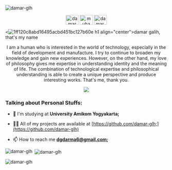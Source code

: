 <p align="left"> <img src="https://komarev.com/ghpvc/?username=damar-glh&label=Profile%20views&color=0e75b6&style=flat" alt="damar-glh" /> </p>


<p align="center" margin="10px">
<a href="https://www.linkedin.com/in/damar-galih-7b5a1124b" target="blank"><img align="center" src="https://raw.githubusercontent.com/rahuldkjain/github-profile-readme-generator/master/src/images/icons/Social/linked-in-alt.svg" alt="damar galih" height="30" width="40" /></a>
<a href="https://m.facebook.com/damar.galih.737001?eav=Afa9DNwI3eeZdM4SEa1m0T6kViMZzc6Ev-QMEYKxKS399U--jRaVJbhvp0rNzTTBRe8&paipv=" target="blank"><img align="center" src="https://raw.githubusercontent.com/rahuldkjain/github-profile-readme-generator/master/src/images/icons/Social/facebook.svg" alt="muhamad damar" height="30" width="40" /></a>
<a href="https://www.instagram.com/invites/contact/?i=1qn7f0ctoxn2r&utm_content=4rioy6h" target="blank"><img align="center" src="https://raw.githubusercontent.com/rahuldkjain/github-profile-readme-generator/master/src/images/icons/Social/instagram.svg" alt="damar.glh___" height="30" width="40" /></a>
</p>

<![1ff120c8abd16495acbd451bc127b60e](https://github.com/damar-glh/damar-glh/assets/114411272/2acca0ea-74a6-4cca-835c-1171565d5e92)
h1 align="center">damar galih, that's my name</h1>
<p align="center">I am a human who is interested in the world of technology, especially in the field of development and manufacture. I try to continue to broaden my knowledge and gain new experiences. However, on the other hand, my love of philosophy gives me expertise in understanding identity and the meaning of life. The combination of technological expertise and philosophical understanding is able to create a unique perspective and produce interesting works. That's me, thank you.</p>

<p align="center"><a><img align="middle" src="https://user-images.githubusercontent.com/114411272/219314760-c6885513-fe85-427b-84e6-f9d72d5a8189.gif"></a></p>

<h3 align="left">Talking about Personal Stuffs:</h3>

- 🔭 I'm studying at **University Amikom Yogyakarta;**

- 👨‍💻 All of my projects are available at [https://github.com/damar-glh;](https://github.com/damar-glh)

- 📫 How to reach me **dgdarma6@gmail.com;**
 
<p><img align="left" src="https://github-readme-stats.vercel.app/api/top-langs?username=damar-glh&show_icons=true&locale=en&layout=compact" alt="damar-glh" /></p>

<p>&nbsp;<img align="center" src="https://github-readme-stats.vercel.app/api?username=damar-glh&show_icons=true&locale=en" alt="damar-glh" /></p>

<p><img align="center" src="https://github-readme-streak-stats.herokuapp.com/?user=damar-glh&" alt="damar-glh" /></p>
